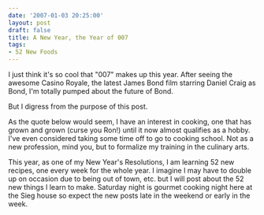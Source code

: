 ```yaml
---
date: '2007-01-03 20:25:00'
layout: post
draft: false
title: A New Year, the Year of 007
tags:
- 52 New Foods
---
```


I just think it's so cool that "007" makes up this year. After seeing the awesome Casino Royale, the latest James Bond film starring Daniel Craig as Bond, I'm totally pumped about the future of Bond.  

But I digress from the purpose of this post.  

As the quote below would seem, I have an interest in cooking, one that has grown and grown (curse you Ron!) until it now almost qualifies as a hobby. I've even considered taking some time off to go to cooking school. Not as a new profession, mind you, but to formalize my training in the culinary arts.  

This year, as one of my New Year's Resolutions, I am learning 52 new recipes, one every week for the whole year. I imagine I may have to double up on occasion due to being out of town, etc. but I will post about the 52 new things I learn to make. Saturday night is gourmet cooking night here at the Sieg house so expect the new posts late in the weekend or early in the week.
